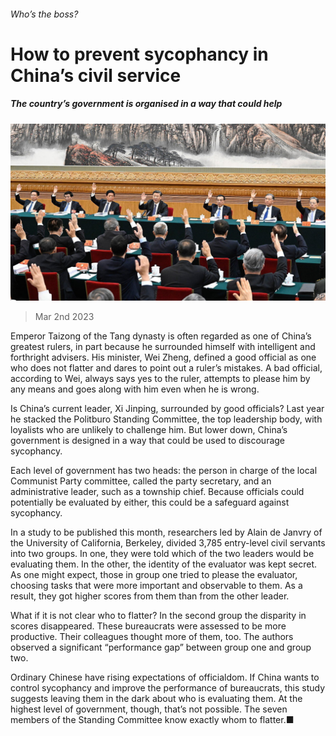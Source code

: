 ###### Who’s the boss?

# How to prevent sycophancy in China’s civil service 

##### The country’s government is organised in a way that could help 

![image](images/20230304_CNP501.jpg) 

> Mar 2nd 2023 

Emperor Taizong of the Tang dynasty is often regarded as one of China’s greatest rulers, in part because he surrounded himself with intelligent and forthright advisers. His minister, Wei Zheng, defined a good official as one who does not flatter and dares to point out a ruler’s mistakes. A bad official, according to Wei, always says yes to the ruler, attempts to please him by any means and goes along with him even when he is wrong.

Is China’s current leader, Xi Jinping, surrounded by good officials? Last year he stacked the Politburo Standing Committee, the top leadership body, with loyalists who are unlikely to challenge him. But lower down, China’s government is designed in a way that could be used to discourage sycophancy.

Each level of government has two heads: the person in charge of the local Communist Party committee, called the party secretary, and an administrative leader, such as a township chief. Because officials could potentially be evaluated by either, this could be a safeguard against sycophancy.

In a study to be published this month, researchers led by Alain de Janvry of the University of California, Berkeley, divided 3,785 entry-level civil servants into two groups. In one, they were told which of the two leaders would be evaluating them. In the other, the identity of the evaluator was kept secret. As one might expect, those in group one tried to please the evaluator, choosing tasks that were more important and observable to them. As a result, they got higher scores from them than from the other leader.

What if it is not clear who to flatter? In the second group the disparity in scores disappeared. These bureaucrats were assessed to be more productive. Their colleagues thought more of them, too. The authors observed a significant “performance gap” between group one and group two.

Ordinary Chinese have rising expectations of officialdom. If China wants to control sycophancy and improve the performance of bureaucrats, this study suggests leaving them in the dark about who is evaluating them. At the highest level of government, though, that’s not possible. The seven members of the Standing Committee know exactly whom to flatter.■


